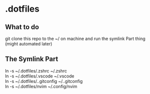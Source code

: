 # .dotfiles

## What to do
git clone this repo to the ~/ on machine
and run the symlink Part thing (might automated later)

## The Symlink Part

ln -s ~/.dotfiles/.zshrc ~/.zshrc <br> 
ln -s ~/.dotfiles/.vscode ~/.vscode <br>
ln -s ~/.dotfiles/..gitconfig ~/..gitconfig <br>
ln -s ~/.dotfiles/nvim ~/.config/nvim	 <br> 
